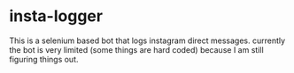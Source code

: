 # insta-logger

This is a selenium based bot that logs instagram direct messages.
currently the bot is very limited (some things are hard coded) because I am still figuring things out.